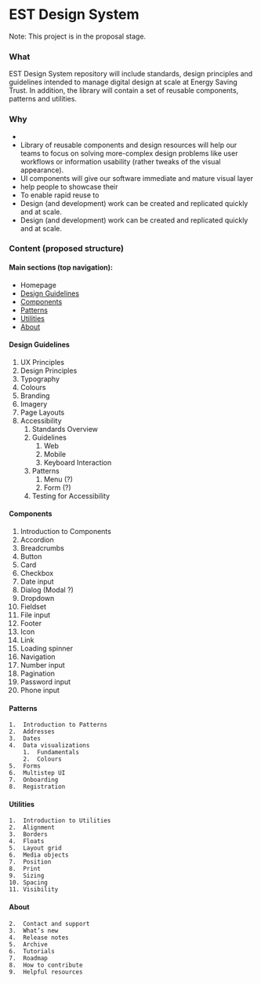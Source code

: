 # EST Design System

Note: This project is in the proposal stage.

### What

EST Design System repository will include standards, design principles and guidelines intended to manage digital design at scale at Energy Saving Trust. In addition, the library will contain a set of reusable components, patterns and utilities.

### Why

*
* Library of reusable components and design resources will help our teams to focus on solving more-complex design problems like user workflows or information usability (rather tweaks of the visual appearance).
* UI components will give our software immediate and mature visual layer
* help people to showcase their
* To enable rapid reuse to
* Design (and development) work can be created and replicated quickly and at scale.
* Design (and development) work can be created and replicated quickly and at scale.



### Content (proposed structure)

#### Main sections (top navigation):
* Homepage
* [Design Guidelines](#design-guidelines)
* [Components](#components)
* [Patterns](#patterns)
* [Utilities](#utilities)
* [About](#about)

#### Design Guidelines
   1. UX Principles
   2. Design Principles
   3. Typography
   4. Colours
   5. Branding
   6. Imagery
   7. Page Layouts
   8. Accessibility
      1. Standards Overview
      2. Guidelines
         1. Web
         2. Mobile
         3. Keyboard Interaction
      3. Patterns
         1. Menu (?)
         2. Form (?)
      4. Testing for Accessibility

#### Components
   1. Introduction to Components
   2. Accordion
   3. Breadcrumbs
   4. Button
   6. Card
   7. Checkbox
   8. Date input
   9. Dialog (Modal ?)
   10. Dropdown
   11. Fieldset
   12. File input
   13. Footer
   14. Icon
   15. Link
   16. Loading spinner
   17. Navigation
   18. Number input
   19. Pagination
   20. Password input
   21. Phone input

#### Patterns
    1.  Introduction to Patterns
    2.  Addresses
    3.  Dates
    4.  Data visualizations
        1.  Fundamentals
        2.  Colours
    5.  Forms
    6.  Multistep UI
    7.  Onboarding
    8.  Registration

#### Utilities
    1.  Introduction to Utilities
    2.  Alignment
    3.  Borders
    4.  Floats
    5.  Layout grid
    6.  Media objects
    7.  Position
    8.  Print
    9.  Sizing
    10. Spacing
    11. Visibility

#### About
    2.  Contact and support
    3.  What’s new
    4.  Release notes
    5.  Archive
    6.  Tutorials
    7.  Roadmap
    8.  How to contribute
    9.  Helpful resources
